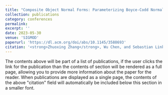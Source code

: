 ```yaml
---
title: "Composite Object Normal Forms: Parameterizing Boyce-Codd Normal Form by the Number of Minimal Keys"
collection: publications
category: conferences
permalink: 
excerpt: ''
date: 2023-05-30
venue: 'SIGMOD'
paperurl: 'https://dl.acm.org/doi/abs/10.1145/3588693'
citation: '<strong>Zhuoxing Zhang</strong>, Wu Chen, and Sebastian Link. "Composite Object Normal Forms: Parameterizing Boyce-Codd Normal Form by the Number of Minimal Keys." Proceedings of the ACM on Management of Data 1, no. 1 (2023): 1-25.'
---
```


The contents above will be part of a list of publications, if the user clicks the link for the publication than the contents of section will be rendered as a full page, allowing you to provide more information about the paper for the reader. When publications are displayed as a single page, the contents of the above "citation" field will automatically be included below this section in a smaller font.
